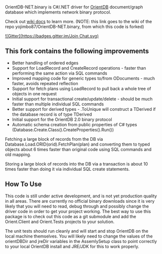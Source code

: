 OrientDB-NET.binary is C#/.NET driver for [OrientDB](http://www.orientdb.org/) document/graph database which implements network binary protocol.

Check out [wiki docs](https://github.com/yojimbo87/OrientDB-NET.binary/wiki) to learn more. (NOTE: this link goes to the wiki of the repo yojimbo87/OrientDB-NET.binary, from which this code is forked)

[![Gitter](https://badges.gitter.im/Join Chat.svg)](https://gitter.im/GoorMoon/OrientDB-NET.binary?utm_source=badge&utm_medium=badge&utm_campaign=pr-badge&utm_content=badge)

This fork contains the following improvements 
---------------------------------------------

* Better handling of ordered edges
* Support for LoadRecord and CreateRecord operations - faster than performing the same action via SQL commands
* Improved mapping code for generic types to/from ODocuments - much faster, avoids repeated reflection
* Support for fetch plans using LoadRecord to pull back a whole tree of objects in one request
* Initial support for transactional create/update/delete - should be much faster than multiple individual SQL commands
* Better support for derived types - .ToUnique<TBase> will construct a TDerived if the database record is of type TDerived 
* Initial support for the OrientDB 2.0 binary protocol
* Automatic schema creation from public properties of C# types (Database.Create.Class<T>().CreateProperties().Run())

Fetching a large block of records from the DB via Database.Load.ORID(orid).FetchPlan(plan) and converting them to typed objects about 6 times faster than original code using SQL commands and old mapping.

Storing a large block of records into the DB via a transaction is about 10 times faster than doing it via individual SQL create statements.

How To Use
----------

This code is still under active development, and is not yet production quality in all areas. There are currently no official binary downloads 
since it is very likely that you will need to read, debug through and possibly change the driver code in order to get your project working. The 
best way to use this package is to check out this code as a git submodule and add the Orient.Client and Orient.Tests projects to your solution.

The unit tests should run cleanly and will start and stop OrientDB on the local machine themselves. You will likely need to change the values of
the orientDBDir and jreDir variables in the AssemlySetup class to point correctly to your local OrientDB install and JRE/JDK for this to work 
properly.
 